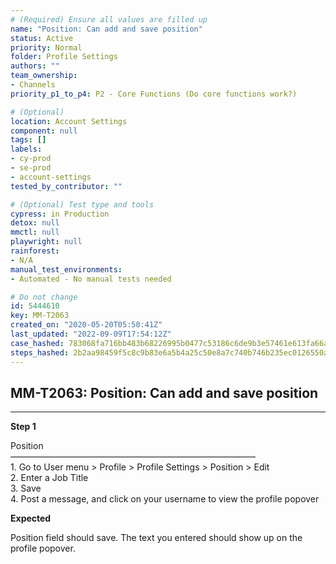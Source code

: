 ```yaml
---
# (Required) Ensure all values are filled up
name: "Position: Can add and save position"
status: Active
priority: Normal
folder: Profile Settings
authors: ""
team_ownership: 
- Channels
priority_p1_to_p4: P2 - Core Functions (Do core functions work?)

# (Optional)
location: Account Settings
component: null
tags: []
labels: 
- cy-prod
- se-prod
- account-settings
tested_by_contributor: ""

# (Optional) Test type and tools
cypress: in Production
detox: null
mmctl: null
playwright: null
rainforest: 
- N/A
manual_test_environments:
- Automated - No manual tests needed

# Do not change
id: 5444610
key: MM-T2063
created_on: "2020-05-20T05:50:41Z"
last_updated: "2022-09-09T17:54:12Z"
case_hashed: 783068fa716bb483b68226995b0477c53186c6de9b3e57461e613fa66a91aa9d893cf3409ffa1bf72443112bb40a11bd
steps_hashed: 2b2aa98459f5c8c9b83e6a5b4a25c50e8a7c740b746b235ec0126550a38295b7a0d2cd1d7db7260bd1f194dd57d448a9
---
```


<!-- (Auto-generated) Based on frontmatter's "key" and "name" -->

## MM-T2063: Position: Can add and save position

---

**Step 1**

Position\
————————————————————————————\
1\. Go to User menu > Profile > Profile Settings > Position > Edit\
2\. Enter a Job Title\
3\. Save\
4\. Post a message, and click on your username to view the profile popover

**Expected**

Position field should save. The text you entered should show up on the profile popover.
